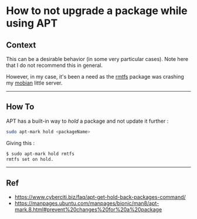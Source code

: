 # How to not upgrade a package while using APT

## Context 

This can be a desirable behavior (in some very particular cases). Note here that I do not recommend this in general.

However, in my case, it's been a need as the [rmtfs](https://github.com/linux-msm/rmtfs) package was crashing my [mobian](https://mobian.org) little server.

---

## How To

APT has a built-in way to _hold_ a package and not update it further : 

```sh
sudo apt-mark hold <packageName>
``` 

Giving this : 

```sh
$ sudo apt-mark hold rmtfs
rmtfs set on hold.
```

---

## Ref

- https://www.cyberciti.biz/faq/apt-get-hold-back-packages-command/
- https://manpages.ubuntu.com/manpages/bionic/man8/apt-mark.8.html#prevent%20changes%20for%20a%20package